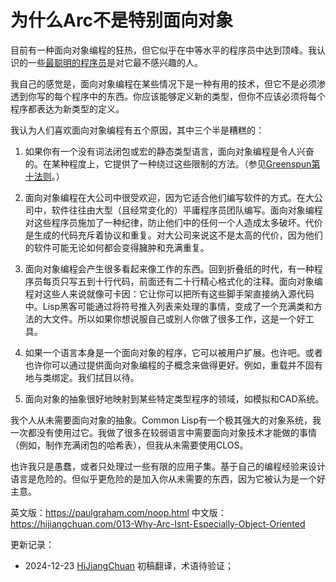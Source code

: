 



# 为什么Arc不是特别面向对象

目前有一种面向对象编程的狂热，但它似乎在中等水平的程序员中达到顶峰。我认识的一些[最聪明的程序员](https://hijiangchuan.com/paulgraham/EXTRA040-Rees-Re-OO)是对它最不感兴趣的人。

我自己的感觉是，面向对象编程在某些情况下是一种有用的技术，但它不是必须渗透到你写的每个程序中的东西。你应该能够定义新的类型，但你不应该必须将每个程序都表达为新类型的定义。

我认为人们喜欢面向对象编程有五个原因，其中三个半是糟糕的：

1. 如果你有一个没有词法闭包或宏的静态类型语言，面向对象编程是令人兴奋的。在某种程度上，它提供了一种绕过这些限制的方法。（参见[Greenspun第十法则](https://hijiangchuan.com/paulgraham/EXTRA028-Lisp-Quotes)。）

2. 面向对象编程在大公司中很受欢迎，因为它适合他们编写软件的方式。在大公司中，软件往往由大型（且经常变化的）平庸程序员团队编写。面向对象编程对这些程序员施加了一种纪律，防止他们中的任何一个人造成太多破坏。代价是生成的代码充斥着协议和重复。对大公司来说这不是太高的代价，因为他们的软件可能无论如何都会变得臃肿和充满重复。

3. 面向对象编程会产生很多看起来像工作的东西。回到折叠纸的时代，有一种程序员每页只写五到十行代码，前面还有二十行精心格式化的注释。面向对象编程对这些人来说就像可卡因：它让你可以把所有这些脚手架直接纳入源代码中。Lisp黑客可能通过将符号推入列表来处理的事情，变成了一个充满类和方法的大文件。所以如果你想说服自己或别人你做了很多工作，这是一个好工具。

4. 如果一个语言本身是一个面向对象的程序，它可以被用户扩展。也许吧。或者也许你可以通过提供面向对象编程的子概念来做得更好。例如，重载并不固有地与类绑定。我们拭目以待。

5. 面向对象的抽象很好地映射到某些特定类型程序的领域，如模拟和CAD系统。

我个人从未需要面向对象的抽象。Common Lisp有一个极其强大的对象系统，我一次都没有使用过它。我做了很多在较弱语言中需要面向对象技术才能做的事情（例如，制作充满闭包的哈希表），但我从未需要使用CLOS。

也许我只是愚蠢，或者只处理过一些有限的应用子集。基于自己的编程经验来设计语言是危险的。但似乎更危险的是加入你从未需要的东西，因为它被认为是一个好主意。

英文版：https://paulgraham.com/noop.html
中文版：https://hijiangchuan.com/013-Why-Arc-Isnt-Especially-Object-Oriented


更新记录：
- 2024-12-23 [HiJiangChuan](https://hijiangchuan.com) 初稿翻译，术语待验证；
